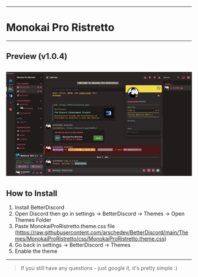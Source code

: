 ***
# Monokai Pro Ristretto 
***

## Preview (v1.0.4)
![PREVIEW](https://raw.githubusercontent.com/arschedev/BetterDiscord/main/Themes/MonokaiProRistretto/preview.png)
---

## How to Install
1.    Install BetterDiscord 
2.    Open Discord then go in settings -> BetterDiscord -> Themes -> Open Themes Folder
3.    Paste MonokaiProRistretto.theme.css file (https://raw.githubusercontent.com/arschedev/BetterDiscord/main/Themes/MonokaiProRistretto/css/MonokaiProRistretto.theme.css)
4.    Go back in settings -> BetterDiscord -> Themes
5.    Enable the theme
---

> If you still have any questions - just google it, it's pretty simple :)